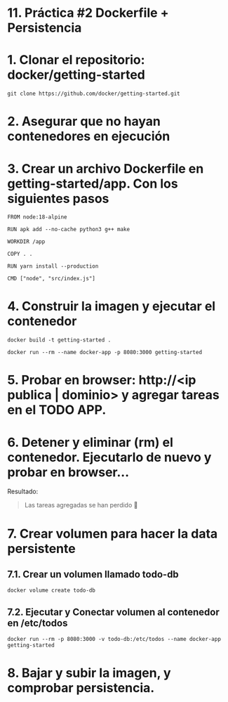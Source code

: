 # 11. Práctica #2 Dockerfile + Persistencia<!-- omit in TOC -->

# 1. Clonar el repositorio: docker/getting-started

```vim
git clone https://github.com/docker/getting-started.git
```
# 2. Asegurar que no hayan contenedores en ejecución
# 3. Crear un archivo Dockerfile en getting-started/app. Con los siguientes pasos
```vim
FROM node:18-alpine

RUN apk add --no-cache python3 g++ make

WORKDIR /app

COPY . .

RUN yarn install --production

CMD ["node", "src/index.js"]
```

# 4. Construir la imagen y ejecutar el contenedor
```vim
docker build -t getting-started .

docker run --rm --name docker-app -p 8080:3000 getting-started
```

# 5. Probar en browser: http://<ip publica | dominio> y agregar tareas en el TODO APP.

# 6. Detener y eliminar (rm) el contenedor. Ejecutarlo de nuevo y probar en browser...
Resultado:
> Las tareas agregadas se han perdido 🤕

# 7. Crear volumen para hacer la data persistente
## 7.1. Crear un volumen llamado todo-db
```vim
docker volume create todo-db
```
## 7.2. Ejecutar y Conectar volumen al contenedor en /etc/todos
```vim
docker run --rm -p 8080:3000 -v todo-db:/etc/todos --name docker-app getting-started
```

# 8. Bajar y subir la imagen, y comprobar persistencia.

